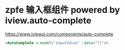 # zpfe 输入框组件 powered by iview.auto-complete
<https://www.iviewui.com/components/auto-complete>

```html
<AutoComplete v-model="inputValue" :data="[]"/>
```